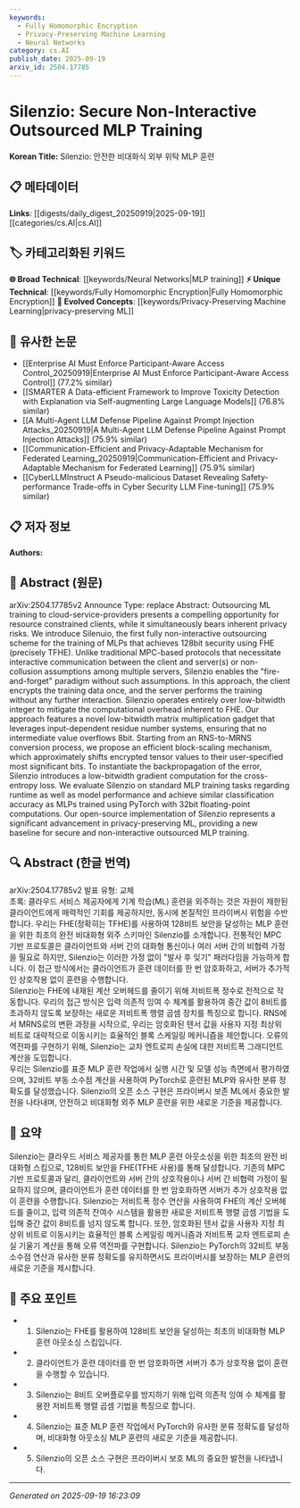 ```yaml
---
keywords:
  - Fully Homomorphic Encryption
  - Privacy-Preserving Machine Learning
  - Neural Networks
category: cs.AI
publish_date: 2025-09-19
arxiv_id: 2504.17785
---
```


<!-- KEYWORD_LINKING_METADATA:
{
  "processed_timestamp": "2025-09-22 21:23:58.576645",
  "vocabulary_version": "1.0",
  "selected_keywords": [
    "Fully Homomorphic Encryption",
    "Privacy-Preserving Machine Learning",
    "Neural Networks"
  ],
  "rejected_keywords": [
    "Residue Number Systems"
  ],
  "similarity_scores": {
    "Fully Homomorphic Encryption": 0.82,
    "Privacy-Preserving Machine Learning": 0.8,
    "Neural Networks": 0.78
  },
  "extraction_method": "AI_prompt_based",
  "budget_applied": true
}
-->


# Silenzio: Secure Non-Interactive Outsourced MLP Training

**Korean Title:** Silenzio: 안전한 비대화식 외부 위탁 MLP 훈련

## 📋 메타데이터

**Links**: [[digests/daily_digest_20250919|2025-09-19]]   [[categories/cs.AI|cs.AI]]

## 🏷️ 카테고리화된 키워드
**🌐 Broad Technical**: [[keywords/Neural Networks|MLP training]]
**⚡ Unique Technical**: [[keywords/Fully Homomorphic Encryption|Fully Homomorphic Encryption]]
**🚀 Evolved Concepts**: [[keywords/Privacy-Preserving Machine Learning|privacy-preserving ML]]

## 🔗 유사한 논문
- [[Enterprise AI Must Enforce Participant-Aware Access Control_20250919|Enterprise AI Must Enforce Participant-Aware Access Control]] (77.2% similar)
- [[SMARTER A Data-efficient Framework to Improve Toxicity Detection with Explanation via Self-augmenting Large Language Models]] (76.8% similar)
- [[A Multi-Agent LLM Defense Pipeline Against Prompt Injection Attacks_20250919|A Multi-Agent LLM Defense Pipeline Against Prompt Injection Attacks]] (75.9% similar)
- [[Communication-Efficient and Privacy-Adaptable Mechanism for Federated Learning_20250919|Communication-Efficient and Privacy-Adaptable Mechanism for Federated Learning]] (75.9% similar)
- [[CyberLLMInstruct A Pseudo-malicious Dataset Revealing Safety-performance Trade-offs in Cyber Security LLM Fine-tuning]] (75.9% similar)

## 📋 저자 정보

**Authors:** 

## 📄 Abstract (원문)

arXiv:2504.17785v2 Announce Type: replace 
Abstract: Outsourcing ML training to cloud-service-providers presents a compelling opportunity for resource constrained clients, while it simultaneously bears inherent privacy risks. We introduce Silenuio, the first fully non-interactive outsourcing scheme for the training of MLPs that achieves 128bit security using FHE (precisely TFHE). Unlike traditional MPC-based protocols that necessitate interactive communication between the client and server(s) or non-collusion assumptions among multiple servers, Silenzio enables the "fire-and-forget" paradigm without such assumptions. In this approach, the client encrypts the training data once, and the server performs the training without any further interaction.
  Silenzio operates entirely over low-bitwidth integer to mitigate the computational overhead inherent to FHE. Our approach features a novel low-bitwidth matrix multiplication gadget that leverages input-dependent residue number systems, ensuring that no intermediate value overflows 8bit. Starting from an RNS-to-MRNS conversion process, we propose an efficient block-scaling mechanism, which approximately shifts encrypted tensor values to their user-specified most significant bits. To instantiate the backpropagation of the error, Silenzio introduces a low-bitwidth gradient computation for the cross-entropy loss.
  We evaluate Silenzio on standard MLP training tasks regarding runtime as well as model performance and achieve similar classification accuracy as MLPs trained using PyTorch with 32bit floating-point computations. Our open-source implementation of Silenzio represents a significant advancement in privacy-preserving ML, providing a new baseline for secure and non-interactive outsourced MLP training.

## 🔍 Abstract (한글 번역)

arXiv:2504.17785v2 발표 유형: 교체  
초록: 클라우드 서비스 제공자에게 기계 학습(ML) 훈련을 외주하는 것은 자원이 제한된 클라이언트에게 매력적인 기회를 제공하지만, 동시에 본질적인 프라이버시 위험을 수반합니다. 우리는 FHE(정확히는 TFHE)를 사용하여 128비트 보안을 달성하는 MLP 훈련을 위한 최초의 완전 비대화형 외주 스키마인 Silenzio를 소개합니다. 전통적인 MPC 기반 프로토콜은 클라이언트와 서버 간의 대화형 통신이나 여러 서버 간의 비협력 가정을 필요로 하지만, Silenzio는 이러한 가정 없이 "발사 후 잊기" 패러다임을 가능하게 합니다. 이 접근 방식에서는 클라이언트가 훈련 데이터를 한 번 암호화하고, 서버가 추가적인 상호작용 없이 훈련을 수행합니다.  
Silenzio는 FHE에 내재된 계산 오버헤드를 줄이기 위해 저비트폭 정수로 전적으로 작동합니다. 우리의 접근 방식은 입력 의존적 잉여 수 체계를 활용하여 중간 값이 8비트를 초과하지 않도록 보장하는 새로운 저비트폭 행렬 곱셈 장치를 특징으로 합니다. RNS에서 MRNS로의 변환 과정을 시작으로, 우리는 암호화된 텐서 값을 사용자 지정 최상위 비트로 대략적으로 이동시키는 효율적인 블록 스케일링 메커니즘을 제안합니다. 오류의 역전파를 구현하기 위해, Silenzio는 교차 엔트로피 손실에 대한 저비트폭 그래디언트 계산을 도입합니다.  
우리는 Silenzio를 표준 MLP 훈련 작업에서 실행 시간 및 모델 성능 측면에서 평가하였으며, 32비트 부동 소수점 계산을 사용하여 PyTorch로 훈련된 MLP와 유사한 분류 정확도를 달성했습니다. Silenzio의 오픈 소스 구현은 프라이버시 보존 ML에서 중요한 발전을 나타내며, 안전하고 비대화형 외주 MLP 훈련을 위한 새로운 기준을 제공합니다.

## 📝 요약

Silenzio는 클라우드 서비스 제공자를 통한 MLP 훈련 아웃소싱을 위한 최초의 완전 비대화형 스킴으로, 128비트 보안을 FHE(TFHE 사용)를 통해 달성합니다. 기존의 MPC 기반 프로토콜과 달리, 클라이언트와 서버 간의 상호작용이나 서버 간 비협력 가정이 필요하지 않으며, 클라이언트가 훈련 데이터를 한 번 암호화하면 서버가 추가 상호작용 없이 훈련을 수행합니다. Silenzio는 저비트폭 정수 연산을 사용하여 FHE의 계산 오버헤드를 줄이고, 입력 의존적 잔여수 시스템을 활용한 새로운 저비트폭 행렬 곱셈 기법을 도입해 중간 값이 8비트를 넘지 않도록 합니다. 또한, 암호화된 텐서 값을 사용자 지정 최상위 비트로 이동시키는 효율적인 블록 스케일링 메커니즘과 저비트폭 교차 엔트로피 손실 기울기 계산을 통해 오류 역전파를 구현합니다. Silenzio는 PyTorch의 32비트 부동소수점 연산과 유사한 분류 정확도를 유지하면서도 프라이버시를 보장하는 MLP 훈련의 새로운 기준을 제시합니다.

## 🎯 주요 포인트

- 1. Silenzio는 FHE를 활용하여 128비트 보안을 달성하는 최초의 비대화형 MLP 훈련 아웃소싱 스킴입니다.

- 2. 클라이언트가 훈련 데이터를 한 번 암호화하면 서버가 추가 상호작용 없이 훈련을 수행할 수 있습니다.

- 3. Silenzio는 8비트 오버플로우를 방지하기 위해 입력 의존적 잉여 수 체계를 활용한 저비트폭 행렬 곱셈 기법을 특징으로 합니다.

- 4. Silenzio는 표준 MLP 훈련 작업에서 PyTorch와 유사한 분류 정확도를 달성하며, 비대화형 아웃소싱 MLP 훈련의 새로운 기준을 제공합니다.

- 5. Silenzio의 오픈 소스 구현은 프라이버시 보호 ML의 중요한 발전을 나타냅니다.

---

*Generated on 2025-09-19 16:23:09*
